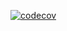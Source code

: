[![codecov](https://codecov.io/gh/Youngpretzel/frontend-project-lvl1/branch/master/graph/badge.svg)](https://codecov.io/gh/Youngpretzel/frontend-project-lvl1)